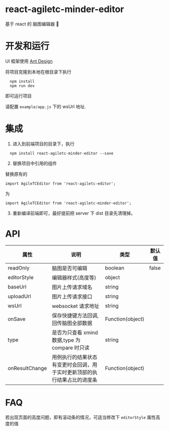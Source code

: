 # react-agiletc-minder-editor

基于 react 的 脑图编辑器 🎉

# 开发和运行

UI 框架使用 [Ant Design](https://github.com/ant-design/ant-design)

将项目克隆到本地在根目录下执行

```
  npm install
  npm run dev
```

即可运行项目

请配置 `example/app.js` 下的 wsUrl 地址.

# 集成

1. 进入到前端项目的目录下，执行

```
  npm install react-agiletc-minder-editor --save
```

2. 替换项目中引用的组件

替换原有的

`import AgileTCEditor from 'react-agiletc-editor';`

为

`import AgileTCEditor from 'react-agiletc-minder-editor';`

3. 重新编译前端即可，最好提前把 server 下 dist 目录先清理掉。

# API

| 属性           | 说明                                                                     | 类型             | 默认值 |
| -------------- | ------------------------------------------------------------------------ | ---------------- | ------ |
| readOnly       | 脑图是否可编辑                                                           | boolean          | false  |
| editorStyle    | 编辑器样式(高度等)                                                       | object           |        |
| baseUrl        | 图片上传请求域名                                                         | string           |        |
| uploadUrl      | 图片上传请求接口                                                         | string           |        |
| wsUrl          | websocket 请求地址                                                       | string           |        |
| onSave         | 保存快捷键方法回调,回传脑图全部数据                                      | Function(object) |        |
| type           | 是否为只查看 xmind 数据,type 为 compare 时只读                           | string           |        |
| onResultChange | 用例执行的结果状态有变更时会回调，用于实时更新顶部的执行结果占比的进度条 | Function(object) |        |

# FAQ

若出现页面的高度问题，即有滚动条的情况，可适当修改下 `editorStyle` 属性高度的值
